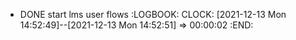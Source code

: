 - DONE start lms user flows
  :LOGBOOK:
  CLOCK: [2021-12-13 Mon 14:52:49]--[2021-12-13 Mon 14:52:51] =>  00:00:02
  :END: